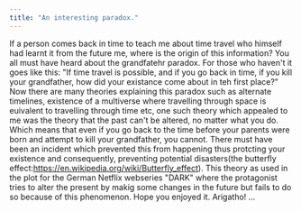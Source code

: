 ```yaml
---
title: "An interesting paradox."
---
```


If a person comes back in time to teach me about time travel who himself had learnt it from the future me, where is the origin of this information?
You all must have heard about the grandfatehr paradox. For those who haven't it goes like this:
"If time travel is possible, and if you go back in time, if you kill your grandfather, how did your existance come about in teh first place?" 
Now there are many theories explaining this paradox such as alternate timelines, existence of a multiverse where travelling through space is euivalent to travelling through time etc, one such theory which appealed to me was the theory that the past can't be altered, no matter what you do. Which means that even if you go back to the time before your parents were born and attempt to kill your grandfather, you cannot. There must have been an incident which prevented this from happening thus protcting your existence and consequently, preventing potential disasters(the butterfly effect:https://en.wikipedia.org/wiki/Butterfly_effect). This theory as used in the plot for the German Netflix webseries "DARK" where the protagonist tries to alter the present by makig some changes in the future but fails to do so because of this phenomenon.
Hope you enjoyed it.
Arigatho!
...
